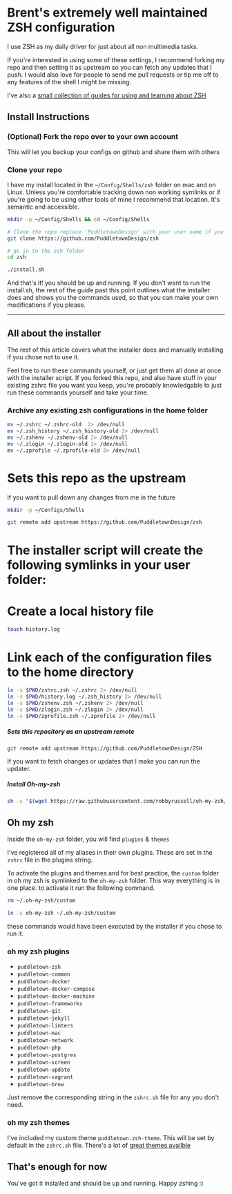 # Brent's extremely well maintained ZSH configuration

I use ZSH as my daily driver for just about all non multimedia tasks.

If you're interested in using some of these settings, I recommend forking my repo and then setting it as upstream so you can fetch any updates that I push. I would also love for people to send me pull requests or tip me off to any features of the shell I might be missing.

I've also a [small collection of guides for using and learning about ZSH](guides/README.md)

## Install Instructions

### (Optional) Fork the repo over to your own account

This will let you backup your configs on github and share them with others

### Clone your repo

I have my install located in the `~/Config/Shells/zsh` folder on mac and on Linux. Unless you're comfortable tracking down non working symlinks or if you're going to be using other tools of mine I recommend that location. It's semantic and accessible.

```bash
mkdir -p ~/Config/Shells && cd ~/Config/Shells

# Clone the repo replace 'PuddletownDesign' with your user name if you forked it
git clone https://github.com/PuddletownDesign/zsh

# go in to the zsh folder
cd zsh

./install.sh
```

And that's it! you should be up and running. If you don't want to run the install.sh, the rest of the guide past this point outlines what the installer does and shows you the commands used, so that you can make your own modifications if you please.

* * *

## All about the installer

The rest of this article covers what the installer does and manually installing if you chose not to use it.

Feel free to run these commands yourself, or just get them all done at once with the installer script. If you forked this repo, and also have stuff in your existing zshrc file you want you keep, you're probably knowledgable to just run these commands yourself and take your time.

### Archive any existing zsh configurations in the home folder

```bash
mv ~/.zshrc ~/.zshrc-old  2> /dev/null
mv ~/.zsh_history ~/.zsh_history-old 2> /dev/null
mv ~/.zshenv ~/.zshenv-old 2> /dev/null
mv ~/.zlogin ~/.zlogin-old 2> /dev/null
mv ~/.zprofile ~/.zprofile-old 2> /dev/null
```

# Sets this repo as the upstream

If you want to pull down any changes from me in the future

```bash
mkdir -p ~/Configs/Shells

git remote add upstream https://github.com/PuddletownDesign/zsh
```

# The installer script will create the following symlinks in your user folder:

# Create a local history file

```bash
touch history.log
```

# Link each of the configuration files to the home directory

```bash
ln -s $PWD/zshrc.zsh ~/.zshrc 2> /dev/null
ln -s $PWD/history.log ~/.zsh_history 2> /dev/null
ln -s $PWD/zshenv.zsh ~/.zshenv 2> /dev/null
ln -s $PWD/zlogin.zsh ~/.zlogin 2> /dev/null
ln -s $PWD/zprofile.zsh ~/.zprofile 2> /dev/null
```

##### Sets this repository as an upstream remote

`git remote add upstream https://github.com/PuddletownDesign/ZSH`

If you want to fetch changes or updates that I make you can run the updater.

##### Install Oh-my-zsh

```bash
sh -c "$(wget https://raw.githubusercontent.com/robbyrussell/oh-my-zsh/master/tools/install.sh -O -)"
```

## Oh my zsh

Inside the `oh-my-zsh` folder, you will find `plugins` & `themes`

I've registered all of my aliases in their own plugins. These are set in the `zshrc` file in the plugins string.

To activate the plugins and themes and for best practice, the `custom` folder in oh my zsh is symlinked to the `oh-my-zsh` folder. This way everything is in one place. to activate it run the following command.

```bash
rm ~/.oh-my-zsh/custom

ln -s oh-my-zsh ~/.oh-my-zsh/custom
```

these commands would have been executed by the installer if you chose to run it.

### oh my zsh plugins

-   `puddletown-zsh`
-   `puddletown-common`
-   `puddletown-docker`
-   `puddletown-docker-compose`
-   `puddletown-docker-machine`
-   `puddletown-frameworks`
-   `puddletown-git`
-   `puddletown-jekyll`
-   `puddletown-linters`
-   `puddletown-mac`
-   `puddletown-network`
-   `puddletown-php`
-   `puddletown-postgres`
-   `puddletown-screen`
-   `puddletown-update`
-   `puddletown-vagrant`
-   `puddletown-brew`

Just remove the corresponding string in the `zshrc.sh` file for any you don't need.

### oh my zsh themes

I've included my custom theme `puddletown.zsh-theme`. This will be set by default in the `zshrc.sh` file. There's a lot of [great themes availble](https://github.com/ohmyzsh/ohmyzsh/wiki/Themes)

## That's enough for now

You've got it installed and should be up and running. Happy zshing :)
